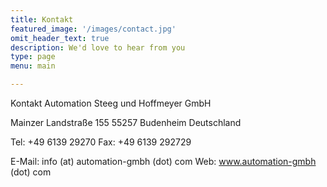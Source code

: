 ```yaml
---
title: Kontakt
featured_image: '/images/contact.jpg'
omit_header_text: true
description: We'd love to hear from you
type: page
menu: main

---
```


Kontakt
Automation Steeg und Hoffmeyer GmbH

Mainzer Landstraße 155
55257 Budenheim
Deutschland

Tel: +49 6139 29270
Fax: +49 6139 292729

E-Mail: info (at) automation-gmbh (dot) com
Web: www.automation-gmbh (dot) com